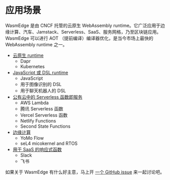 # 应用场景

WasmEdge 是由 CNCF 托管的云原生 WebAssembly runtime。它广泛应用于边缘计算、汽车、Jamstack、Serverless、SaaS、服务网格，乃至区块链应用。 WasmEdge 可以进行 AOT （提前编译）编译器优化，是当今市场上最快的 WebAssembly runtime 之一。

* [云原生 runtime](use/runtime.md)
  * Dapr
  * Kubernetes
* [JavaScript 或 DSL runtime](use/js.md)
  * JavaScript
  * 用于图像识别的 DSL
  * 用于聊天机器人的 DSL
* [公有云中的 Serverless 函数即服务](use/serverless.md)
  * AWS Lambda
  * 腾讯 Serverless 函数
  * Vercel Serverless 函数
  * Netlify Functions
  * Second State Functions
* [边缘计算](use/edge.md)
  * YoMo Flow
  * seL4 micokernel and RTOS
* [用于 SaaS 的响应式函数](use/saas.md)
  * Slack
  * 飞书

如果关于 WasmEdge 有什么好主意，马上开 [一个 GitHub issue](https://github.com/WasmEdge/WasmEdge/issues) 来一起讨论吧。

